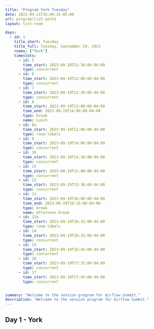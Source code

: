 ```yaml
---
title: "Program York Tuesday"
date: 2023-04-21T15:49:31-05:00
url: program/list-york1
layout: list-room

days: 
  - id: 1
    title_short: Tuesday
    title_full: Tuesday, September 19, 2023
    rooms: ["York"]
    timeslots: 
      - id: 5
        time_start: 2023-09-19T11:30:00-04:00
        type: concurrent
      - id: 6
        time_start: 2023-09-19T12:00:00-04:00
        type: concurrent
      - id: 7
        time_start: 2023-09-19T12:30:00-04:00
        type: concurrent
      - id: 8
        time_start: 2023-09-19T13:00:00-04:00
        time_end: 2023-09-19T14:00:00-04:00
        type: break
        name: Lunch
      - id: 8a
        time_start: 2023-09-19T11:00:00-04:00
        type: room-labels
      - id: 9
        time_start: 2023-09-19T14:00:00-04:00
        type: concurrent
      - id: 10
        time_start: 2023-09-19T14:30:00-04:00
        type: concurrent
      - id: 11
        time_start: 2023-09-19T15:00:00-04:00
        type: concurrent
      - id: 12
        time_start: 2023-09-19T15:30:00-04:00
        type: concurrent
      - id: 13
        time_start: 2023-09-19T16:00:00-04:00
        time_end: 2023-09-19T16:15:00-04:00
        type: break
        name: Afternoon break
      - id: 13a
        time_start: 2023-09-19T16:15:00-04:00
        type: room-labels
      - id: 14
        time_start: 2023-09-19T16:15:00-04:00
        type: concurrent
      - id: 15
        time_start: 2023-09-19T16:45:00-04:00
        type: concurrent
      - id: 16
        time_start: 2023-09-19T17:15:00-04:00
        type: concurrent
      - id: 17
        time_start: 2023-09-19T17:45:00-04:00
        type: concurrent


summary: "Welcome to the session program for Airflow Summit."
description: "Welcome to the session program for Airflow Summit."
---
```


## Day 1 - York